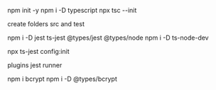 npm init -y
npm i -D typescript
npx tsc --init

create folders src and test

npm i -D jest ts-jest @types/jest @types/node
npm i -D ts-node-dev


npx ts-jest config:init

plugins
jest runner


npm i bcrypt
npm i -D @types/bcrypt
